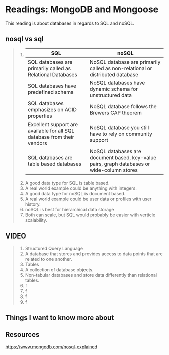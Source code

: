 # Readings: MongoDB and Mongoose
This reading is about databases in regards to SQL and noSQL.
## nosql vs sql
>  1. |                               SQL                                       |                                       noSQL                                                |
>     | ----------------------------------------------------------------------- | ------------------------------------------------------------------------------------------ |
>     | SQL databases are primarily called as Relational Databases              | NoSQL database are primarily called as non-relational or distributed database              |
>     | SQL databases have predefined schema                                    | NoSQL databases have dynamic schema for unstructured data                                  |
>     | SQL databases emphasizes on ACID properties                             | NoSQL database follows the Brewers CAP theorem                                             |
>     | Excellent support are available for all SQL database from their vendors | NoSQL database you still have to rely on community support                                 |
>     | SQL databases are table based databases                                 | NoSQL databases are document based, key-value pairs, graph databases or wide-column stores |
>  2. A good data type for SQL is table based.
>  3. A real world example could be anything with integers. 
>  4. A good data type for noSQL is document based.
>  5. A real world example could be user data or profiles with user history.
>  6. noSQL is best for hierarchical data storage
>  7. Both can scale, but SQL would probably be easier with verticle scalability.
>
## VIDEO
>  1. Structured Query Language
>  2. A database that stores and provides access to data points that are related to one another.
>  3. Tables
>  4. A collection of database objects.
>  5. Non-tabular databases and store data differently than relational tables.
>  6. f
>  7. f
>  8. f
>  9. f

## Things I want to know more about
## Resources
https://www.mongodb.com/nosql-explained
